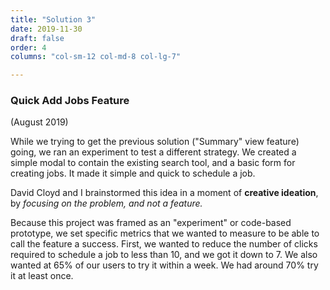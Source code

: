 ```yaml
---
title: "Solution 3"
date: 2019-11-30
draft: false
order: 4
columns: "col-sm-12 col-md-8 col-lg-7"

---
```

### Quick Add Jobs Feature 
(August 2019)

While we trying to get the previous solution ("Summary" view feature) going, we ran an experiment to test a different strategy. We created a simple modal to contain the existing search tool, and a basic form for creating jobs. It made it simple and quick to schedule a job.

David Cloyd and I brainstormed this idea in a moment of **creative ideation**, by *focusing on the problem, and not a feature.* 

Because this project was framed as an "experiment" or code-based prototype, we set specific metrics that we wanted to measure to be able to call the feature a success. First, we wanted to reduce the number of clicks required to schedule a job to less than 10, and we got it down to 7. We also wanted at 65% of our users to try it within a week. We had around 70% try it at least once.